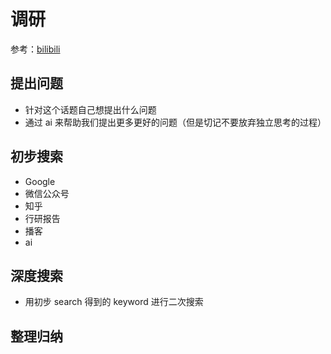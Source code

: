 # 调研

参考：[bilibili](https://www.bilibili.com/video/BV1pF411f7yD/?spm_id_from=333.1387.favlist.content.click&vd_source=511a91ef2f7b2b1dbc28ac62a47dadae)

## 提出问题

- 针对这个话题自己想提出什么问题
- 通过 ai 来帮助我们提出更多更好的问题（但是切记不要放弃独立思考的过程）

## 初步搜索

- Google
- 微信公众号
- 知乎
- 行研报告
- 播客
- ai

## 深度搜索

- 用初步 search 得到的 keyword 进行二次搜索

## 整理归纳